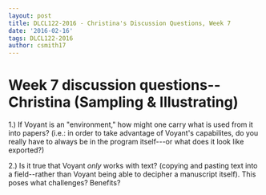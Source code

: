 ```yaml
---
layout: post
title: DLCL122-2016 - Christina's Discussion Questions, Week 7
date: '2016-02-16'
tags: DLCL122-2016
author: csmith17
---
```


# Week 7 discussion questions--Christina (Sampling & Illustrating)

1.) If Voyant is an "environment," how might one carry what is used from it into papers?  (i.e.: in order to take advantage of Voyant's capabilites, do you really have to always be in the program itself---or what does it look like exported?)

2.) Is it true that Voyant *only* works with text? (copying and pasting text into a field--rather than Voyant being able to decipher a manuscript itself). This poses what challenges? Benefits?
